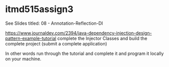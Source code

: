 # itmd515assign3

See Slides titled: 08 -  Annotation-Reflection-DI 

https://www.journaldev.com/2394/java-dependency-injection-design-pattern-example-tutorial
complete the Injector Classes and build the complete project (submit a complete application)

In other words run through the tutorial and complete it and program it locally on your machine.
